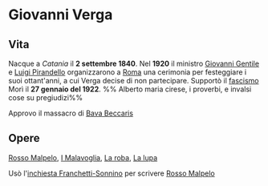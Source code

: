 # Giovanni Verga
## Vita
Nacque a *Catania* il **2 settembre 1840**. Nel **1920** il ministro [Giovanni Gentile](Giovanni%20Gentile.md) e [Luigi Pirandello](Luigi%20Pirandello.md) organizzarono a [Roma](Roma.md) una cerimonia per festeggiare i suoi ottant'anni, a cui Verga decise di non partecipare. Supportò il [fascismo](fascismo.md) Morì il **27 gennaio del 1922**.
%% Alberto maria cirese, i proverbi, e invalsi cose su pregiudizi%%

Approvo il massacro di [Bava Beccaris](Bava%20Beccaris.md)
## Opere
[Rosso Malpelo](Rosso%20Malpelo.md), [I Malavoglia](I%20Malavoglia.md), [La roba](La%20roba.md), [La lupa](La%20lupa.md)

Usò l'[inchiesta Franchetti-Sonnino](inchiesta%20Franchetti-Sonnino.md) per scrivere [Rosso Malpelo](Rosso%20Malpelo.md)
